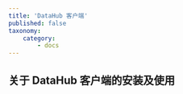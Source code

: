 ```yaml
---
title: 'DataHub 客户端'
published: false
taxonomy:
    category:
        - docs
---
```


## 关于 DataHub 客户端的安装及使用
